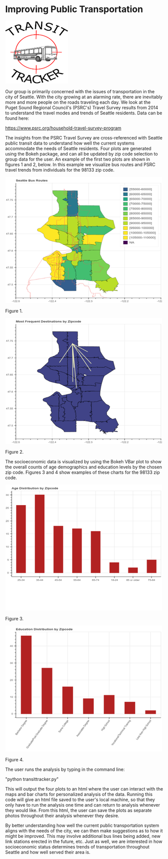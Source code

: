 # Improving Public Transportation
<img src="/Images/transittrackers.png" alt="Drawing" height="200" width="200"/>

Our group is primarily concerned with the issues of transportation in the city
of Seattle. With the city growing at an alarming rate, there are inevitably
more and more people on the roads traveling each day. We look at the Puget
Sound Regional Council's (PSRC's) Travel Survey results from 2014 to understand the
travel modes and trends of Seattle residents. Data can be found here:

https://www.psrc.org/household-travel-survey-program

The insights from the PSRC Travel Survey are cross-referenced with Seattle
public transit data to understand how well the current systems accommodate the
needs of Seattle residents. Four plots are generated using the Bokeh package,
and can all be updated by zip code selection to group data for the user. An
example of the first two plots are shown in figures 1 and 2, below. In this
example we visualize bus routes and PSRC travel trends from individuals for the
98133 zip code.

<img src="/Images/routes.png" alt="Drawing" height="400" width="500"/>

Figure 1.

<img src="/Images/trends.png" alt="Drawing" height="400" width="500"/>

Figure 2.

The socioeconomic data is visualized by using the Bokeh VBar plot to show the
overall counts of age demographics and education levels by the chosen zip code.
Figures 3 and 4 show examples of these charts for the 98133 zip code.

<img src="/Images/age.png" alt="Drawing" height="400" width="500"/>

Figure 3.

<img src="/Images/edu.png" alt="Drawing" height="400" width="500"/>

Figure 4.

The user runs the analysis by typing in the command line:

"python transittracker.py"

This will output the four plots to an html where the user can interact with the
maps and bar charts for personalized analysis of the data. Running this
code will give an html file saved to the user's local machine, so that they
only have to run the analysis one time and can return to analysis whenever
they would like. From this html, the user can save the plots as separate photos
throughout their analysis whenever they desire.

By better understanding how well the current public transportation system
aligns with the needs of the city, we can then make suggestions as to how it
might be improved. This may involve additional bus lines being added, new
link stations erected in the future, etc. Just as well, we are interested in
how socioeconomic status determines trends of transportation throughout Seattle
and how well served their area is.
